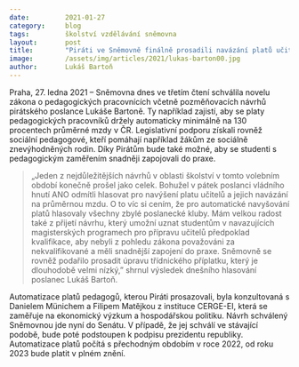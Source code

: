 ```yaml
---
date:         2021-01-27 
category:     blog
tags:         školství vzdělávání sněmovna
layout:       post
title:        "Piráti ve Sněmovně finálně prosadili navázání platů učitelů na průměrnou mzdu. Budou se automaticky držet na nejméně 130 procentech její výše"
image:        /assets/img/articles/2021/lukas-barton00.jpg
author:       Lukáš Bartoň
---
```


 

Praha, 27. ledna 2021 – Sněmovna dnes ve třetím čtení schválila novelu zákona o pedagogických pracovnících včetně pozměňovacích návrhů pirátského poslance Lukáše Bartoně. Ty například zajistí, aby se platy pedagogických pracovníků držely automaticky minimálně na 130 procentech průměrné mzdy v ČR. Legislativní podporu získali rovněž sociální pedagogové, kteří pomáhají například žákům ze sociálně znevýhodněných rodin. Díky Pirátům bude také možné, aby se studenti s pedagogickým zaměřením snadněji zapojovali do praxe.

> „Jeden z nejdůležitějších návrhů v oblasti školství v tomto volebním období konečně prošel jako celek. Bohužel v pátek poslanci vládního hnutí ANO odmítli hlasovat pro navýšení platu učitelů a jejich navázání na průměrnou mzdu. O to víc si cením, že pro automatické navyšování platů hlasovaly všechny zbylé poslanecké kluby. Mám velkou radost také z přijetí návrhu, který umožní uznat studentům v navazujících magisterských programech pro přípravu učitelů předpoklad kvalifikace, aby nebyli z pohledu zákona považováni za nekvalifikované a měli snadnější zapojení do praxe. Sněmovně se rovněž podařilo prosadit úpravu třídnického příplatku, který je dlouhodobě velmi nízký,” shrnul výsledek dnešního hlasování poslanec Lukáš Bartoň. 

Automatizace platů pedagogů, kterou Piráti prosazovali, byla konzultovaná s Danielem Münichem a Filipem Matějkou z instituce CERGE-EI, která se zaměřuje na ekonomický výzkum a hospodářskou politiku. Návrh schválený Sněmovnou jde nyní do Senátu. V případě, že jej schválí ve stávající podobě, bude poté podstoupen k podpisu prezidentu republiky. Automatizace platů počítá s přechodným obdobím v roce 2022, od roku 2023 bude platit v plném znění.
